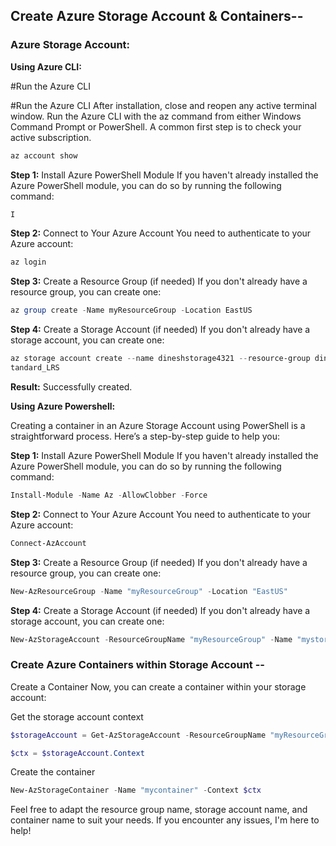 ## Create Azure Storage Account & Containers--

### Azure Storage Account:

**Using Azure CLI:**

#Run the Azure CLI 

#Run the Azure CLI After installation, close and reopen any active terminal window. Run the Azure CLI with the az command from either Windows Command Prompt or PowerShell. A common first step is to check your active subscription. 
```powershell
az account show
```
**Step 1:** Install Azure PowerShell Module If you haven't already installed the Azure PowerShell module, you can do so by running the following command:
```powershell
I
```
**Step 2:** Connect to Your Azure Account You need to authenticate to your Azure account:
```powershell
az login 
```
**Step 3:** Create a Resource Group (if needed) If you don't already have a resource group, you can create one:
```powershell
az group create -Name myResourceGroup -Location EastUS 
```
**Step 4:** Create a Storage Account (if needed) If you don't already have a storage account, you can create one:
```powershell
az storage account create --name dineshstorage4321 --resource-group dineshapirgnew --location eastus --sku S
tandard_LRS
```
**Result:**
Successfully created.

**Using Azure Powershell:**

Creating a container in an Azure Storage Account using PowerShell is a straightforward process. Here’s a step-by-step guide to help you:

**Step 1:** Install Azure PowerShell Module If you haven't already installed the Azure PowerShell module, you can do so by running the following command:
```powershell
Install-Module -Name Az -AllowClobber -Force 
```
**Step 2:** Connect to Your Azure Account You need to authenticate to your Azure account:
```powershell
Connect-AzAccount 
```
**Step 3:** Create a Resource Group (if needed) If you don't already have a resource group, you can create one:
```powershell
New-AzResourceGroup -Name "myResourceGroup" -Location "EastUS" 
```
**Step 4:** Create a Storage Account (if needed) If you don't already have a storage account, you can create one:
```powershell
New-AzStorageAccount -ResourceGroupName "myResourceGroup" -Name "mystorageaccount" -Location "EastUS" -SkuName "Standard_LRS"
```
### Create Azure Containers within Storage Account --

Create a Container Now, you can create a container within your storage account:

Get the storage account context
```powershell
$storageAccount = Get-AzStorageAccount -ResourceGroupName "myResourceGroup" -Name "mystorageaccount"
```
```powershell
$ctx = $storageAccount.Context
```
Create the container
```powershell
New-AzStorageContainer -Name "mycontainer" -Context $ctx
```

Feel free to adapt the resource group name, storage account name, and container name to suit your needs. If you encounter any issues, I'm here to help!
